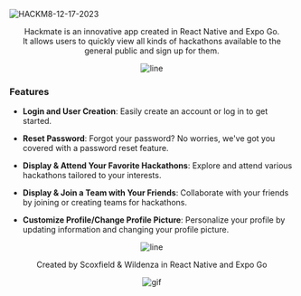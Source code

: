 ![HACKM8-12-17-2023](https://github.com/scoxfield/HackM8/assets/117548573/a670bc3d-223a-49c8-9313-d59fa9d941f6)

<p align="center">
  Hackmate is an innovative app created in React Native and Expo Go. <br />
  It allows users to quickly view all kinds of hackathons available to the general public and sign up for them. <br />
</p>

<p align="center">
  <img src="https://github.com/scoxfield/HackM8/assets/117548573/b7c66338-846b-4006-a210-b3fe1542386c" alt="line">
</p>

### Features

- **Login and User Creation**: Easily create an account or log in to get started.

- **Reset Password**: Forgot your password? No worries, we've got you covered with a password reset feature.

- **Display & Attend Your Favorite Hackathons**: Explore and attend various hackathons tailored to your interests.

- **Display & Join a Team with Your Friends**: Collaborate with your friends by joining or creating teams for hackathons.

- **Customize Profile/Change Profile Picture**: Personalize your profile by updating information and changing your profile picture.


<p align="center">
  <img src="https://github.com/scoxfield/HackM8/assets/117548573/b7c66338-846b-4006-a210-b3fe1542386c" alt="line">
</p>


<p align="center">
  Created by Scoxfield & Wildenza in React Native and Expo Go
</p>

<p align="center">
  <img src="https://github.com/scoxfield/HackM8/assets/117548573/dbe17b26-48df-440c-9fef-5355bc6dcd29" alt="gif">
</p>
